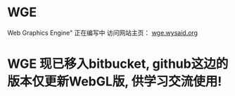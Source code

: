 # WGE #
Web Graphics Engine" 正在编写中
访问网站主页： <a href="http://wge.wysaid.org" target="_blank">wge.wysaid.org</a>

# WGE 现已移入bitbucket, github这边的版本仅更新WebGL版, 供学习交流使用! #



